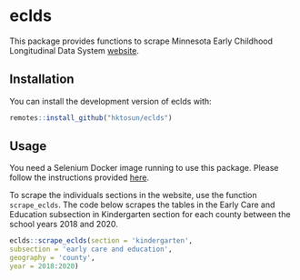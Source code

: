 
# eclds

<!-- badges: start -->
<!-- badges: end -->

This package provides functions to scrape Minnesota Early Childhood Longitudinal Data System [website](http://eclds.mn.gov/).

## Installation

You can install the development version of eclds with:

``` r
remotes::install_github("hktosun/eclds")
```

## Usage

You need a Selenium Docker image running to use this package. Please follow the instructions provided [here](https://docs.ropensci.org/RSelenium/articles/docker.html). 

To scrape the individuals sections in the website, use the function `scrape_eclds`. The code below scrapes the tables in the Early Care and Education subsection in Kindergarten section for each county between the school years 2018 and 2020.

``` r
eclds::scrape_eclds(section = 'kindergarten', 
subsection = 'early care and education', 
geography = 'county', 
year = 2018:2020)
```
